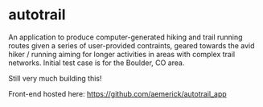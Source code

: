 # autotrail

An application to produce computer-generated hiking and trail running routes
given a series of user-provided contraints, geared towards the avid
hiker / running aiming for longer activities in areas with complex trail
networks. Initial test case is for the Boulder, CO area.

Still very much building this! 

Front-end hosted here: https://github.com/aemerick/autotrail_app
